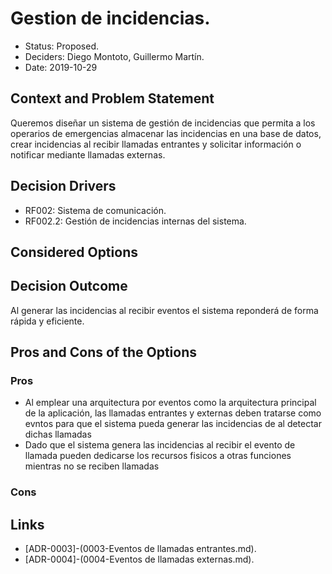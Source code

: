 # Gestion de incidencias.

* Status: Proposed.
* Deciders: Diego Montoto, Guillermo Martín.
* Date: 2019-10-29


## Context and Problem Statement

Queremos diseñar un sistema de gestión de incidencias que permita a los operarios de emergencias almacenar las incidencias en una base de datos, crear incidencias al recibir llamadas entrantes y solicitar información o notificar mediante llamadas externas.

## Decision Drivers

* RF002: Sistema de comunicación.
* RF002.2: Gestión de incidencias internas del sistema.


## Considered Options


## Decision Outcome

Al generar las incidencias al recibir eventos el sistema reponderá de forma rápida y eficiente.


## Pros and Cons of the Options

### Pros

* Al emplear una arquitectura por eventos como la arquitectura principal de la aplicación, las llamadas entrantes y externas deben tratarse como evntos para que el sistema pueda generar las incidencias de 
  al detectar dichas llamadas 
* Dado que el sistema genera las incidencias al recibir el evento de llamada pueden dedicarse los recursos fisicos a otras funciones mientras no se reciben llamadas 

### Cons


## Links 

* [ADR-0003]-(0003-Eventos de llamadas entrantes.md).
* [ADR-0004]-(0004-Eventos de llamadas externas.md).